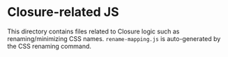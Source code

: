 # Closure-related JS

This directory contains files related to Closure logic such as renaming/minimizing CSS names. `rename-mapping.js` is auto-generated by the CSS renaming command.
